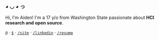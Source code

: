 ### ◕ ◡ ◕ っ 

Hi, I'm Aiden! I'm a 17 y/o from Washington State passionate about **HCI research and open source**.

[`@`](mailto:aiden.bai05@gmail.com) · [`$`](https://github.com/sponsors/aidenybai) · [`/site`](https://aidenybai.com) · [`/linkedin`](https://linkedin.com/in/aidenbai) · [`/resume`](https://www.figma.com/file/n4MkGYBP1CEc3LsXU9z1pT/Resume?node-id=0%3A1)
